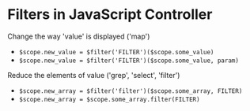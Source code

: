 # Filters in JavaScript Controller

Change the way 'value' is displayed ('map')


* `$scope.new_value = $filter('FILTER')($scope.some_value)`
* `$scope.new_value = $filter('FILTER')($scope.some_value, param)`



Reduce the elements of value ('grep', 'select', 'filter')


* `$scope.new_array = $filter('filter')($scope.some_array, FILTER)`
* `$scope.new_array = $scope.some_array.filter(FILTER)`

